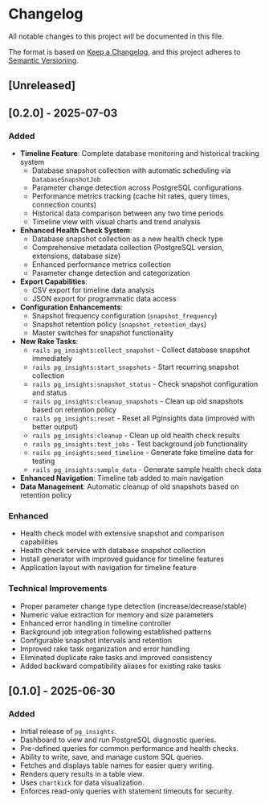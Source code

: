# Changelog

All notable changes to this project will be documented in this file.

The format is based on [Keep a Changelog](https://keepachangelog.com/en/1.0.0/),
and this project adheres to [Semantic Versioning](https://semver.org/spec/v2.0.0.html).

## [Unreleased]

## [0.2.0] - 2025-07-03

### Added
- **Timeline Feature**: Complete database monitoring and historical tracking system
  - Database snapshot collection with automatic scheduling via `DatabaseSnapshotJob`
  - Parameter change detection across PostgreSQL configurations
  - Performance metrics tracking (cache hit rates, query times, connection counts)
  - Historical data comparison between any two time periods
  - Timeline view with visual charts and trend analysis
- **Enhanced Health Check System**:
  - Database snapshot collection as a new health check type
  - Comprehensive metadata collection (PostgreSQL version, extensions, database size)
  - Enhanced performance metrics collection
  - Parameter change detection and categorization
- **Export Capabilities**:
  - CSV export for timeline data analysis
  - JSON export for programmatic data access
- **Configuration Enhancements**:
  - Snapshot frequency configuration (`snapshot_frequency`)
  - Snapshot retention policy (`snapshot_retention_days`)
  - Master switches for snapshot functionality
- **New Rake Tasks**:
  - `rails pg_insights:collect_snapshot` - Collect database snapshot immediately
  - `rails pg_insights:start_snapshots` - Start recurring snapshot collection
  - `rails pg_insights:snapshot_status` - Check snapshot configuration and status
  - `rails pg_insights:cleanup_snapshots` - Clean up old snapshots based on retention policy
  - `rails pg_insights:reset` - Reset all PgInsights data (improved with better output)
  - `rails pg_insights:cleanup` - Clean up old health check results
  - `rails pg_insights:test_jobs` - Test background job functionality
  - `rails pg_insights:seed_timeline` - Generate fake timeline data for testing
  - `rails pg_insights:sample_data` - Generate sample health check data
- **Enhanced Navigation**: Timeline tab added to main navigation
- **Data Management**: Automatic cleanup of old snapshots based on retention policy

### Enhanced
- Health check model with extensive snapshot and comparison capabilities
- Health check service with database snapshot collection
- Install generator with improved guidance for timeline features
- Application layout with navigation for timeline feature

### Technical Improvements
- Proper parameter change type detection (increase/decrease/stable)
- Numeric value extraction for memory and size parameters
- Enhanced error handling in timeline controller
- Background job integration following established patterns
- Configurable snapshot intervals and retention
- Improved rake task organization and error handling
- Eliminated duplicate rake tasks and improved consistency
- Added backward compatibility aliases for existing rake tasks

## [0.1.0] - 2025-06-30

### Added
- Initial release of `pg_insights`.
- Dashboard to view and run PostgreSQL diagnostic queries.
- Pre-defined queries for common performance and health checks.
- Ability to write, save, and manage custom SQL queries.
- Fetches and displays table names for easier query writing.
- Renders query results in a table view.
- Uses `chartkick` for data visualization.
- Enforces read-only queries with statement timeouts for security. 